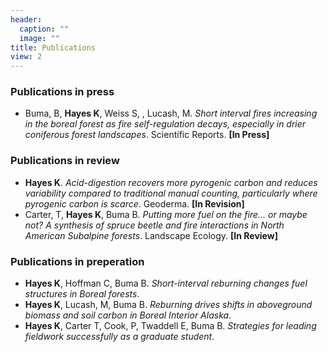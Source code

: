 ```yaml
---
header:
  caption: ""
  image: ""
title: Publications
view: 2
---
```


### Publications in press
- Buma, B, **Hayes K**, Weiss S, , Lucash, M. *Short interval fires increasing in the boreal forest as fire self-regulation decays, especially in drier coniferous forest landscapes*. Scientific Reports. **[In Press]**

### Publications in review
- **Hayes K**. *Acid-digestion recovers more pyrogenic carbon and reduces variability compared to traditional manual counting, particularly where pyrogenic carbon is scarce*. Geoderma. **[In Revision]**
- Carter, T, **Hayes K**, Buma B. *Putting more fuel on the fire... or maybe not? A synthesis of spruce beetle and fire interactions in North American Subalpine forests*. Landscape Ecology. **[In Review]**

### Publications in preperation
- **Hayes K**, Hoffman C, Buma B. *Short-interval reburning changes fuel structures in Boreal forests*.
- **Hayes K**, Lucash, M, Buma B. *Reburning drives shifts in aboveground biomass and soil carbon in Boreal Interior Alaska*.
- **Hayes K**, Carter T, Cook, P, Twaddell E, Buma B. *Strategies for leading fieldwork successfully as a graduate student*.

